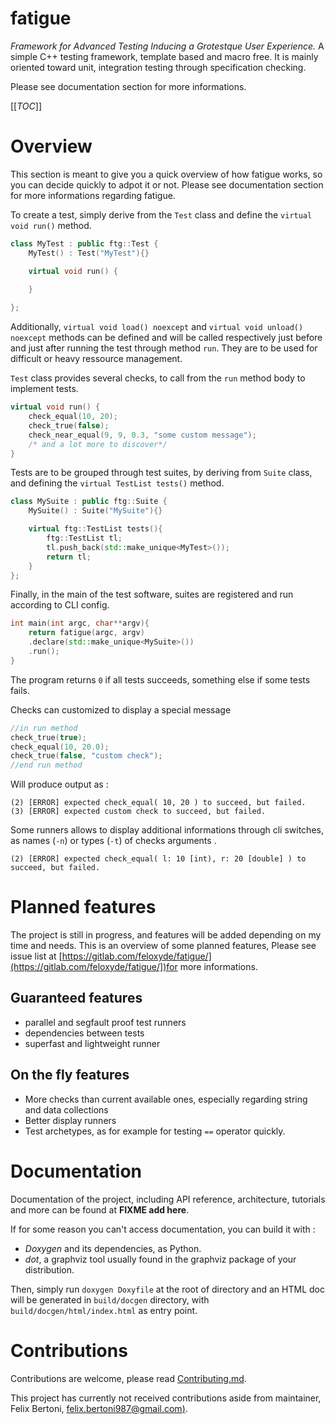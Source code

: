 # fatigue 

*Framework for Advanced Testing Inducing a Grotestque User Experience.* 
A simple C++ testing framework, template based and macro free. It is mainly oriented toward unit, integration testing through specification checking.

Please see documentation section for more informations. 

[[_TOC_]]

# Overview

This section is meant to give you a quick overview of how fatigue works, so you can decide quickly to adpot it or not. Please see documentation section for more informations regarding fatigue.

To create a test, simply derive from the ```Test``` class and define the ```virtual void run()``` method.

```cpp 
class MyTest : public ftg::Test {
    MyTest() : Test("MyTest"){}

    virtual void run() {
        
    }

};
```
Additionally, ```virtual void load() noexcept``` and ```virtual void unload() noexcept``` methods can be defined and will be called respectively just before and just after running the test through method ```run```. They are to be used for difficult or heavy ressource management. 

```Test``` class provides several checks, to call from the ```run``` method body to implement tests.

```cpp 
virtual void run() {
    check_equal(10, 20);
    check_true(false);
    check_near_equal(9, 9, 0.3, "some custom message");
    /* and a lot more to discover*/
}
```

Tests are to be grouped through test suites, by deriving from ```Suite``` class, and defining the ```virtual TestList tests()``` method.

```cpp
class MySuite : public ftg::Suite {
    MySuite() : Suite("MySuite"){}

    virtual ftg::TestList tests(){
        ftg::TestList tl;
        tl.push_back(std::make_unique<MyTest>());
        return tl;
    }
};
```

Finally, in the main of the test software, suites are registered and run according to CLI config.

```cpp
int main(int argc, char**argv){
    return fatigue(argc, argv)
    .declare(std::make_unique<MySuite>())
    .run();
}
```

The program returns ```0``` if all tests succeeds, something else if some tests fails. 

Checks can customized to display a special message

```cpp
//in run method
check_true(true);
check_equal(10, 20.0);
check_true(false, "custom check");
//end run method
```

Will produce output as : 

```
(2) [ERROR] expected check_equal( 10, 20 ) to succeed, but failed.
(3) [ERROR] expected custom check to succeed, but failed.
```
Some runners allows to display additional informations through cli switches, as names (```-n```) or types (```-t```) of checks arguments . 

```
(2) [ERROR] expected check_equal( l: 10 [int), r: 20 [double] ) to succeed, but failed.
```

# Planned features


The project is still in progress, and features will be added depending on my time and needs. This is an overview of some planned features, 
Please see issue list at [https://gitlab.com/feloxyde/fatigue/](https://gitlab.com/feloxyde/fatigue/])for more informations.

## Guaranteed features

- parallel and segfault proof test runners
- dependencies between tests
- superfast and lightweight runner

## On the fly features

- More checks than current available ones, especially regarding string and data collections
- Better display runners
- Test archetypes, as for example for testing ```==``` operator quickly.

# Documentation

Documentation of the project, including API reference, architecture, tutorials and more can be found at **FIXME add here**.

If for some reason you can't access documentation, you can build it with : 

- *Doxygen* and its dependencies, as Python.
- *dot*, a graphviz tool usually found in the graphviz package of your distribution.

Then, simply run ```doxygen Doxyfile``` at the root of directory and an HTML doc will be generated in 
```build/docgen``` directory, with ```build/docgen/html/index.html``` as entry point. 

# Contributions

Contributions are welcome, please read [Contributing.md](Contributing.md). 

This project has currently not received contributions aside from maintainer, Felix Bertoni, [felix.bertoni987@gmail.com)](felix.bertoni987@gmail.com).

